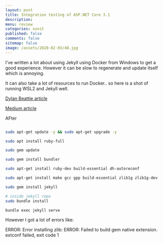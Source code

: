```yaml
---
layout: post
title: Integration testing of ASP.NET Core 3.1 
description: 
menu: review
categories: xunit 
published: false 
comments: false     
sitemap: false
image: /assets/2020-02-03/40.jpg
---
```


<!-- [![alt text](/assets/2020-10-12/db.jpg "Db from Caspar Camille Rubin on Unsplash")](https://unsplash.com/@casparrubin) -->

I've written a lot about using Jekyll using Docker from Windows to get a good experience. However it can be slow to regenerate and update itself which is annoying.

It can also take a lot of resources to run Docker.. so here is a shot of running WSL2 and Jekyll well.


[Dylan Beattie article](https://dylanbeattie.net/2020/05/19/jekyll-on-wsl2.html)

[Medium article](https://medium.com/@hjgraca/using-wsl2-visual-studio-code-for-jekyll-blogging-on-windows-10-99489deb4650)

AFter 

```bash

sudo apt-get update -y && sudo apt-get upgrade -y

sudo apt install ruby-full

sudo gem update

sudo gem install bundler

sudo apt-get install ruby-dev build-essential dh-autoreconf

sudo apt-get install make gcc gpp build-essential zlib1g zlib1g-dev

sudo gem install jekyll

# inside jekyll repo
sudo bundle install

bundle exec jekyll serve

```

However I got a lot of errors like:

ERROR:  Error installing zlib:
        ERROR: Failed to build gem native extension.
extconf failed, exit code 1